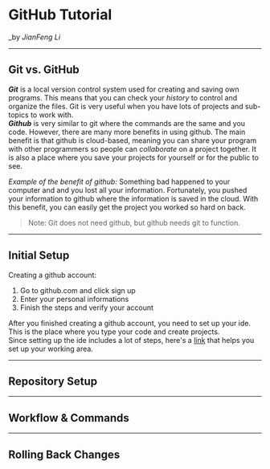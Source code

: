 # GitHub Tutorial

_by _JianFeng Li_

---
## Git vs. GitHub

_**Git**_ is a local version control system used for creating and saving own
programs. This means that you can check your *history* to control and organize
the files. Git is very useful when you have lots of projects and sub-topics to
work with.  
_**Github**_ is very similar to git where the commands are the same and you code.
However, there are many more benefits in using github. The main benefit is that
github is cloud-based, meaning you can share your program with other programmers
so people can *collaborate* on a project together. It is also a place where you
save your projects for yourself or for the public to see.
</p>

 _Example of the benefit of github:_ Something bad happened to your computer
 and and you lost all your information. Fortunately, you pushed your information
 to github where the information is saved in the cloud. With this benefit, you
 can easily get the project you worked so hard on back.

>Note: Git does not need github, but github needs git to function.

---
## Initial Setup

Creating a github account:
1. Go to github.com and click sign up   
2. Enter your personal informations   
3. Finish the steps and verify your account 

After you finished creating a github account, you need to set up your ide. This 
is the place where you type your code and create projects.   
Since setting up the ide includes a lot of steps, here's a 
[link](https://github.com/hstatsep/ide50) that helps 
you set up your working area. 

---
## Repository Setup



---
## Workflow & Commands



---
## Rolling Back Changes